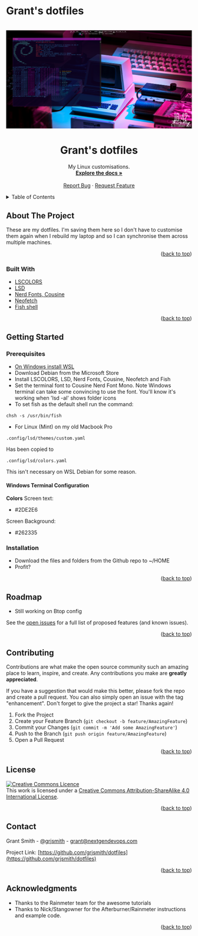 # Grant's dotfiles
<div id="top"></div>
<!--
*** Thanks for checking out the Best-README-Template. If you have a suggestion
*** that would make this better, please fork the repo and create a pull request
*** or simply open an issue with the tag "enhancement".
*** Don't forget to give the project a star!
*** Thanks again! Now go create something AMAZING! :D
-->


<!-- PROJECT LOGO -->
<br />
<div align="center">
  <a href="https://github.com/grjsmith/dotfiles">
    <img src="images/grants_dotfiles.png" alt="screenshot of desktop with terminal config" width="800">
  </a>

<h1 align="center">Grant's dotfiles</h1>

  <p align="center">
    My Linux customisations.
    <br />
    <a href="https://github.com/grjsmith/dotfiles"><strong>Explore the docs »</strong></a>
    <br />
    <br />
    <a href="https://github.com/grjsmith/dotfiles/issues">Report Bug</a>
    ·
    <a href="https://github.com/grjsmith/dotfiles/issues">Request Feature</a>
  </p>
</div>



<!-- TABLE OF CONTENTS -->
<details>
  <summary>Table of Contents</summary>
  <ol>
    <li>
      <a href="#about-the-project">About The Project</a>
      <ul>
        <li><a href="#built-with">Built With</a></li>
      </ul>
    </li>
    <li>
      <a href="#getting-started">Getting Started</a>
      <ul>
        <li><a href="#prerequisites">Prerequisites</a></li>
        <li><a href="#installation">Installation</a></li>
      </ul>
    </li>
    <li><a href="#usage">Usage</a></li>
    <li><a href="#roadmap">Roadmap</a></li>
    <li><a href="#contributing">Contributing</a></li>
    <li><a href="#license">License</a></li>
    <li><a href="#contact">Contact</a></li>
    <li><a href="#acknowledgments">Acknowledgments</a></li>
  </ol>
</details>

<!-- ABOUT THE PROJECT -->
## About The Project
These are my dotfiles. I'm saving them here so I don't have to customise them again when I rebuild my laptop and so I can synchronise them across multiple machines.
<p align="right">(<a href="#top">back to top</a>)</p>

### Built With

* [LSCOLORS](https://github.com/sharkdp/lscolors)
* [LSD](https://github.com/lsd-rs/lsd)
* [Nerd Fonts, Cousine](https://github.com/ryanoasis/nerd-fonts)
* [Neofetch](https://github.com/dylanaraps/neofetch)
* [Fish shell](https://fishshell.com/)

<p align="right">(<a href="#top">back to top</a>)</p>

<!-- GETTING STARTED -->
## Getting Started
### Prerequisites

* [On Windows install WSL](https://learn.microsoft.com/en-us/windows/wsl/install)
* Download Debian from the Microsoft Store
* Install LSCOLORS, LSD, Nerd Fonts, Cousine, Neofetch and Fish
* Set the terminal font to Cousine Nerd Font Mono. Note Windows terminal can take some convincing to use the font. You'll know it's working when 'lsd -al' shows folder icons
* To set fish as the default shell run the command:
```
chsh -s /usr/bin/fish
```
* For Linux (Mint) on my old Macbook Pro
```
.config/lsd/themes/custom.yaml
```
Has been copied to
```
.config/lsd/colors.yaml
```
This isn't necessary on WSL Debian for some reason.

#### Windows Terminal Configuration

**Colors**
Screen text:

* #2DE2E6

Screen Background:

* #262335

### Installation
* Download the files and folders from the Github repo to ~/HOME
* Profit?

<p align="right">(<a href="#top">back to top</a>)</p>

<!-- USAGE EXAMPLES -->
<!--## Usage

Use this space to show useful examples of how a project can be used. Additional screenshots, code examples and demos work well in this space. You may also link to more resources.

_For more examples, please refer to the [Documentation](https://example.com)_

<p align="right">(<a href="#top">back to top</a>)</p>-->

<!-- ROADMAP -->
## Roadmap

* Still working on Btop config

See the [open issues](https://github.com/grjsmith/dotfiles/issues) for a full list of proposed features (and known issues).

<p align="right">(<a href="#top">back to top</a>)</p>



<!-- CONTRIBUTING -->
## Contributing
Contributions are what make the open source community such an amazing place to learn, inspire, and create. Any contributions you make are **greatly appreciated**.

If you have a suggestion that would make this better, please fork the repo and create a pull request. You can also simply open an issue with the tag "enhancement".
Don't forget to give the project a star! Thanks again!

1. Fork the Project
2. Create your Feature Branch (`git checkout -b feature/AmazingFeature`)
3. Commit your Changes (`git commit -m 'Add some AmazingFeature'`)
4. Push to the Branch (`git push origin feature/AmazingFeature`)
5. Open a Pull Request

<p align="right">(<a href="#top">back to top</a>)</p>

<!-- LICENSE -->
## License
<a rel="license" href="http://creativecommons.org/licenses/by-sa/4.0/"><img alt="Creative Commons Licence" style="border-width:0" src="https://i.creativecommons.org/l/by-sa/4.0/88x31.png" /></a><br />This work is licensed under a <a rel="license" href="http://creativecommons.org/licenses/by-sa/4.0/">Creative Commons Attribution-ShareAlike 4.0 International License</a>.

<p align="right">(<a href="#top">back to top</a>)</p>

<!-- CONTACT -->
## Contact

Grant Smith - [@grjsmith](https://twitter.com/grjsmith) - grant@nextgendevops.com

Project Link: [https://github.com/grjsmith/dotfiles](https://github.com/grjsmith/dotfiles)

<p align="right">(<a href="#top">back to top</a>)</p>

<!-- ACKNOWLEDGMENTS -->
## Acknowledgments
* Thanks to the Rainmeter team for the awesome tutorials
* Thanks to Nick/Stangowner for the Afterburner/Rainmeter instructions and example code.

<p align="right">(<a href="#top">back to top</a>)</p>



<!-- MARKDOWN LINKS & IMAGES -->
<!-- https://www.markdownguide.org/basic-syntax/#reference-style-links -->